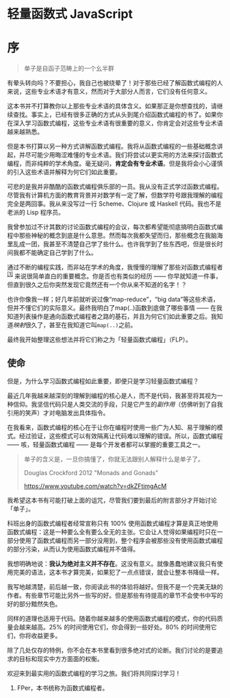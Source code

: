 # 轻量函数式 JavaScript
# 序

> 单子是自函子范畴上的一个幺半群

有晕头转向吗？不要担心，我自己也被绕晕了！对于那些已经了解函数式编程的人来说，这些专业术语才有意义，然而对于大部分人而言，它们没有任何意义。

这本书并不打算教你以上那些专业术语的具体含义。如果那正是你想查找的，请继续查找。事实上，已经有很多正确的方式从头到尾介绍函数式编程的书了。如果你在深入学习函数式编程，这些专业术语有很重要的意义，你肯定会对这些专业术语越来越熟悉。

但是本书打算以另一种方式讲解函数式编程。我将从函数式编程的一些基础概念讲起，并尽可能少用晦涩难懂的专业术语。我们将尝试以更实用的方法来探讨函数式编程，而非纯粹的学术角度。毫无疑问，**肯定会有专业术语**。但是我将会小心谨慎的引入这些术语并解释为何它们如此重要。

可悲的是我并非酷酷的函数式编程俱乐部的一员。我从没有正式学过函数式编程。尽管我有计算机方面的教育背景并对数学有一定了解，但数学符号跟我理解的编程完全是两回事。我从来没写过一行 Scheme、Clojure 或 Haskell 代码。我也不是老派的 Lisp 程序员。

我曾参加过不计其数的讨论函数式编程的会议，每次都希望能彻底搞明白函数式编程中那些神秘的概念到底是什么意思。然而每次我都失望而归，那些概念在我脑海里乱成一团，我甚至不清楚自己学了些什么。也许我学到了些东西吧，但是很长时间我都不能确定自己学到了什么。

通过不断的编程实践，而非站在学术的角度，我慢慢的理解了那些对函数式编程者<sup>[\[1\]](#note1)</sup>
来说很简单直白的重要概念。你是否也有类似的经历 —— 你早就知道一件事，但直到很久之后你突然发现它竟然还有一个你从来不知道的名字！？

也许你像我一样；好几年前就听说过像“map-reduce”，“big data”等这些术语，但并不懂它们的实际意义。最终我明白了map(..)函数到底做了哪些事情 —— 在我知道列表操作是通向函数式编程者之路的基石，并且为何它们如此重要之后。我知道*映射*很久了，甚至在我知道它叫`map(..)`之前。

最终我开始整理这些想法并将它们称之为「轻量函数式编程」（FLP）。

## 使命

但是，为什么学习函数式编程如此重要，即便只是学习轻量函数式编程？

最近几年我越来越深刻的理解到编程的核心是人，而不是代码，我甚至将其视为一种信仰。我坚信代码只是人类交流的手段，只是它产生的*副作用*（仿佛听到了自我引用的笑声）才对电脑发出具体指令。

在我看来，函数式编程的核心在于让你在编程时使用一些广为人知、易于理解的模式。经过验证，这些模式可以有效隔离让代码难以理解的错误。所以，函数式编程 —— 咳，轻量函数式编程 —— 是每个开发者都可以掌握的重要工具之一。

> 单子的含义是，一旦你搞懂了，你就无法跟别人解释什么是单子了。
>
> Douglas Crockford 2012 "Monads and Gonads"
>
> https://www.youtube.com/watch?v=dkZFtimgAcM

我希望这本书有可能打破上面的诅咒，尽管我们要到最后的附言部分才开始讨论「单子」。

科班出身的函数式编程者经常宣称只有 100% 使用函数式编程才算是真正地使用函数式编程：这是一种要么全有要么全无的主张。它会让人觉得如果编程时只在一部分使用了函数式编程而另一部分没用到，整个程序会被那些没有使用函数式编程的部分污染，从而认为使用函数式编程并不值得。

我想明确地说：**我认为绝对主义并不存在**。这没有意义。就像愚蠢地建议我只有使用完美的语法，这本书才算完美，如果犯了一点点错误，就会让整本书降级一样。

我写地越清楚，前后越一致，你阅读此书的体验将越好。但我不是一个完美无缺的作者。有些章节可能比另外一些写的好。但是那些有待提高的章节不会使书中写的好的部分黯然失色。

同样的道理也适用于代码。随着你越来越多的使用函数式编程的模式，你的代码质量会越来越高。25% 的时间使用它们，你会得到一些好处。80% 的时间使用它们，你将收益更多。

除了几处仅存的特例，你不会在本书里看到很多绝对式的论断。我们讨论的是要追求的目标和现实中方方面面的权衡。

欢迎来到最实用的函数式编程的学习之旅。我们将共同探讨学习！

1. <a name="note1"></a > FPer，本书统称为函数式编程者。

